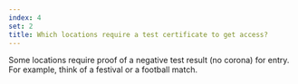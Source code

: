 ```yaml
---
index: 4
set: 2
title: Which locations require a test certificate to get access?
---
```

Some locations require proof of a negative test result (no corona) for entry. For example, think of a festival or a football match.
